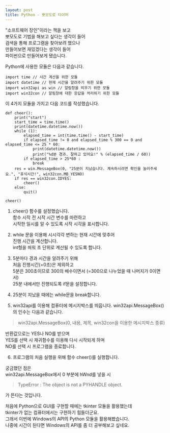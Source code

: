 ```yaml
---
layout: post
title: Python - 뽀모도로 타이머
---
```


"소프트웨어 장인"이라는 책을 보고  
뽀모도로 기법을 해보고 싶다는 생각이 들어  
검색을 통해 프로그램을 찾아보려 했으나  
만들어보면 재밌겠다는 생각이 들어  
파이썬으로 만들어보게 됐습니다.  

Python에 사용한 모듈은 다음과 같습니다.

```{.python}
import time // 시간 계산을 위한 모듈
import datetime // 현재 시간을 알려주기 위한 모듈
import win32api as win // 알림창을 띄우기 위한 모듈
import win32con // 알림창에 대한 응답을 처리하기 위한 모듈
```

이 4가지 모듈을 가지고 다음 코드를 작성했습니다.

```{.python}
def cheer():
    print("start")
    start_time = time.time()
    print(datetime.datetime.now())
    while (1):
        elapsed_time = int(time.time() - start_time)
        if elapsed_time != 0 and elapsed_time % 300 == 0 and elapsed_time <= 25 * 60:
            print(datetime.datetime.now())
            print("%d분 경과. 잘하고 있어요!" % (elapsed_time / 60))
        if elapsed_time > 25*60 :
            break
    res = win.MessageBox(0, "25분이 지났습니다. 계속하시려면 확인을 눌러주세요.", "휴식시간!", win32con.MB_YESNO)
    if res == win32con.IDYES:
        cheer()
    else:
        quit()

cheer()
```

1. cheer() 함수를 설정했습니다.  
함수 시작 전 시작 시간 변수를 마련하고  
시작한 일시를 알 수 있도록 시작 시각을 표시합니다.  

2. while 문을 이용해 시시각각 변하는 현재 시간에 맞추어  
진행 시간을 계산합니다.  
int형을 씌워 초 단위로 계산될 수 있도록 합니다.

3. 5분마다 경과 시간을 알려주기 위해  
처음 진행시간(=0초)은 제외하고  
5분은 300초이므로 300의 배수이면서 (=300으로 나누었을 때 나머지가 0이면서)  
25분 내에서만 진행되도록 if문을 설정합니다.  

4. 25분이 지났을 때에는 while문을 break합니다.

5. win32api를 이용해 컴퓨터에 메시지박스를 띄웁니다.
win32api.MessageBox()의 인수는 다음과 같습니다.  

>win32api.MessageBox(0, 내용, 제목, win32con을 이용한 메시지박스 종류)  

반환값으로는 YES나 NO를 받으며  
YES를 선택 시 재귀함수를 이용해 다시 시작되게 하며  
NO를 선택 시 프로그램을 종료합니다.  

6. 프로그램의 처음 실행을 위해 함수 cheer()를 실행합니다.

궁금했던 점은  
win32api.MessageBox에서 0 부분에 hWnd를 넣을 시  

>TypeError : The object is not a PYHANDLE object.  

가 뜬다는 것입니다.

처음에 Python으로 GUI를 구현할 때에는 tkinter 모듈을 활용했는데  
tkinter가 없는 컴퓨터에서는 구현하기 힘들더군요.  
그래서 이번에 Windows의 API의 Python 모듈을 활용해봤습니다.  
나중에 시간이 된다면 Windows의 API를 좀 더 공부해보고 싶네요.  
